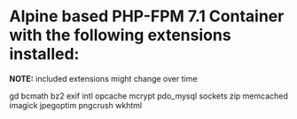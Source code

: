 # Alpine based PHP-FPM 7.1 Container with the following extensions installed:

**NOTE:** included extensions might change over time

gd
bcmath
bz2
exif
intl
opcache
mcrypt
pdo_mysql
sockets
zip
memcached
imagick
jpegoptim
pngcrush
wkhtml

